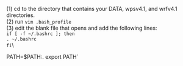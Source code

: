 (1) cd to the directory that contains your DATA, wpsv4.1, and wrfv4.1 directories.\
(2) run `vim .bash_profile`\
(3) edit the blank file that opens and add the following lines:\
`if [ -f ~/.bashrc ]; then`\
        `. ~/.bashrc`\
 `fi`\

PATH=$PATH:.
export PATH`
